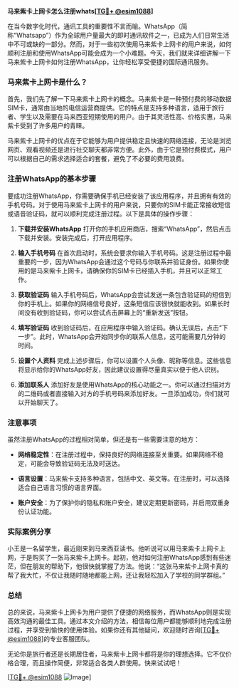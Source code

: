 **马来紫卡上网卡怎么注册whats[[TG💪+ @esim1088](https://t.me/s/esim1088)]**

在当今数字化时代，通讯工具的重要性不言而喻。WhatsApp（简称“Whatsapp”）作为全球用户量最大的即时通讯软件之一，已成为人们日常生活中不可或缺的一部分。然而，对于一些初次使用马来紫卡上网卡的用户来说，如何顺利注册和使用WhatsApp可能会成为一个小难题。今天，我们就来详细讲解一下马来紫卡上网卡如何注册WhatsApp，让你轻松享受便捷的国际通讯服务。

### 马来紫卡上网卡是什么？

首先，我们先了解一下马来紫卡上网卡的概念。马来紫卡是一种预付费的移动数据SIM卡，通常由当地的电信运营商提供。它的特点是支持多种语言，适用于旅行者、学生以及需要在马来西亚短期使用的用户。由于其灵活性高、价格实惠，马来紫卡受到了许多用户的青睐。

马来紫卡上网卡的优点在于它能够为用户提供稳定且快速的网络连接，无论是浏览网页、观看视频还是进行社交聊天都非常方便。此外，由于它是预付费模式，用户可以根据自己的需求选择适合的套餐，避免了不必要的费用浪费。

### 注册WhatsApp的基本步骤

要成功注册WhatsApp，你需要确保手机已经安装了该应用程序，并且拥有有效的手机号码。对于使用马来紫卡上网卡的用户来说，只要你的SIM卡能正常接收短信或语音验证码，就可以顺利完成注册过程。以下是具体的操作步骤：

1. **下载并安装WhatsApp**
   打开你的手机应用商店，搜索“WhatsApp”，然后点击下载并安装。安装完成后，打开应用程序。

2. **输入手机号码**
   在首次启动时，系统会要求你输入手机号码。这是注册过程中最重要的一步，因为WhatsApp会通过这个号码与你联系并验证身份。如果你使用的是马来紫卡上网卡，请确保你的SIM卡已经插入手机，并且可以正常工作。

3. **获取验证码**
   输入手机号码后，WhatsApp会尝试发送一条包含验证码的短信到你的手机上。如果你的网络信号良好，这条短信应该很快就能收到。如果长时间没有收到验证码，你可以尝试点击屏幕上的“重新发送”按钮。

4. **填写验证码**
   收到验证码后，在应用程序中输入验证码。确认无误后，点击“下一步”。此时，WhatsApp会开始同步你的联系人信息，这可能需要几分钟的时间。

5. **设置个人资料**
   完成上述步骤后，你可以设置个人头像、昵称等信息。这些信息将显示给你的WhatsApp好友，因此建议设置得尽量真实以便于他人识别。

6. **添加联系人**
   添加好友是使用WhatsApp的核心功能之一。你可以通过扫描对方的二维码或者直接输入对方的手机号码来添加好友。一旦添加成功，你们就可以开始聊天了。

### 注意事项

虽然注册WhatsApp的过程相对简单，但还是有一些需要注意的地方：

- **网络稳定性**：在注册过程中，保持良好的网络连接至关重要。如果网络不稳定，可能会导致验证码无法及时送达。
  
- **语言设置**：马来紫卡支持多种语言，包括中文、英文等。在注册时，可以选择适合自己语言习惯的语言界面。

- **账户安全**：为了保护你的隐私和账户安全，建议定期更新密码，并启用双重身份认证功能。

### 实际案例分享

小王是一名留学生，最近刚来到马来西亚读书。他听说可以用马来紫卡上网卡上网，于是购买了一张马来紫卡上网卡。起初，他对如何注册WhatsApp感到有些迷茫，但在朋友的帮助下，他很快就掌握了方法。他说：“这张马来紫卡上网卡真的帮了我大忙，不仅让我随时随地都能上网，还让我轻松加入了学校的同学群组。”

### 总结

总的来说，马来紫卡上网卡为用户提供了便捷的网络服务，而WhatsApp则是实现高效沟通的最佳工具。通过本文介绍的方法，相信每位用户都能够顺利地完成注册过程，并享受到愉快的使用体验。如果你还有其他疑问，欢迎随时咨询[[TG💪+ @esim1088](https://t.me/s/esim1088)]的专业客服团队。

无论你是旅行者还是长期居住者，马来紫卡上网卡都将是你的理想选择。它不仅价格合理，而且操作简便，非常适合各类人群使用。快来试试吧！

[[TG💪+ @esim1088](https://t.me/s/esim1088) ![Image](https://i.postimg.cc/4NQfJmqS/Snipaste-2025-05-13-00-14-12.png)]